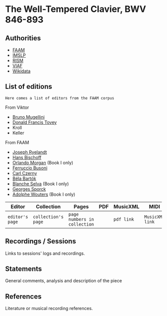 # The Well-Tempered Clavier, BWV 846-893

## Authorities

- [FAAM]()
- [IMSLP]()
- [RISM]()
- [VIAF]()
- [Wikidata](http://www.wikidata.org/entity/Q211971) 

## List of editions

``Here comes a list of editors from the FAAM corpus``

From Viktor
- [Bruno Mugellini]()
- [Donald Francis Tovey]()
- Kroll
- Keller

From FAAM
- [Joseph Ryelandt](./agents/Joseph_Ryelandt.md)
- [Hans Bischoff](./agents/Hans_Bischoff.md)
- [Orlando Morgan](./agents/Orlando_Morgan.md) (Book I only)
- [Ferruccio Busoni]()
- [Carl Czerny]()
- [Béla Bartók]()
- [Blanche Selva]() (Book I only)
- [Georges Sporck]()
- [Adolphe Wouters]() (Book I only)

| Editor | Collection | Pages | PDF | MusicXML | MIDI |
| ------ | ---------  | ----  | --- | -------- | -----|
| ``editor's page`` | ``collection's page`` | ``page numbers in collection`` | |``pdf link`` | ``MusicXML link`` | ``Midi link`` |

## Recordings / Sessions

Links to sessions' logs and recordings.

## Statements

General comments, analysis and description of the piece

## References

Literature or musical recording references.

